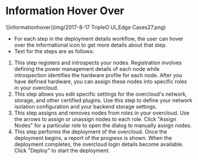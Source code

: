 # Information Hover Over
![informationhover](img/2017-8-17 TripleO UI_Edge Cases27.png)
- For each step in the deployment details workflow, the user can hover over the informational icon to get more details about that step.
- Text for the steps are as follows:
1) This step registers and introspects your nodes. Registration involves defining the power management details of each node while introspection identifies the hardware profile for each node. After you have defined hardware, you can assign these nodes into specific roles in your overcloud.
2) This step allows you edit specific settings for the overcloud's network, storage, and other certified plugins. Use this step to define your network isolation configuration and your backend storage settings.
3) This step assigns and removes nodes from roles in your overcloud. Use the arrows to assign or unassign nodes to each role. Click "Assign Nodes" for a particular role to open the dialog to manually assign nodes.
4) This step performs the deployment of the overcloud. Once the deployment begins, a report of the progress is shown. When the deployment completes, the overcloud login details become available. Click "Deploy" to start the deployment.
